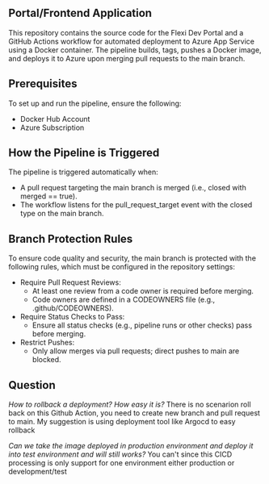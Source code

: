 ## Portal/Frontend Application

This repository contains the source code for the Flexi Dev Portal and a GitHub Actions workflow for automated deployment to Azure App Service using a Docker container. The pipeline builds, tags, pushes a Docker image, and deploys it to Azure upon merging pull requests to the main branch.

## Prerequisites

To set up and run the pipeline, ensure the following:
- Docker Hub Account
- Azure Subscription

## How the Pipeline is Triggered
The pipeline is triggered automatically when:
- A pull request targeting the main branch is merged (i.e., closed with merged == true).
- The workflow listens for the pull_request_target event with the closed type on the main branch.

## Branch Protection Rules
To ensure code quality and security, the main branch is protected with the following rules, which must be configured in the repository settings:
- Require Pull Request Reviews:
    - At least one review from a code owner is required before merging.
    - Code owners are defined in a CODEOWNERS file (e.g., .github/CODEOWNERS).
- Require Status Checks to Pass:
    - Ensure all status checks (e.g., pipeline runs or other checks) pass before merging.
- Restrict Pushes:
    - Only allow merges via pull requests; direct pushes to main are blocked.

## Question
*How to rollback a deployment? How easy it is?*
There is no scenarion roll back on this Github Action, you need to create new branch and pull request to main. My suggestion is using deployment tool like Argocd to easy rollback

*Can we take the image deployed in production environment and deploy it into test
environment and will still works?*
You can't since this CICD processing is only support for one environment either production or development/test